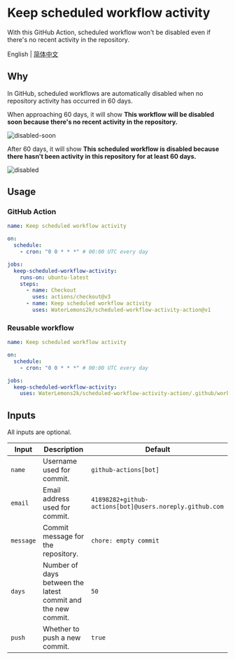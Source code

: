 # Keep scheduled workflow activity

With this GitHub Action, scheduled workflow won't be disabled even if there's no recent activity in the repository.

English | [简体中文](README.zh-CN.md)

## Why

In GitHub, scheduled workflows are automatically disabled when no repository activity has occurred in 60 days.

When approaching 60 days, it will show **This workflow will be disabled soon because there's no recent activity in the repository.**

![disabled-soon](https://user-images.githubusercontent.com/62788816/232479889-592e3660-1da4-4eff-aab9-35475d26fc05.png)

After 60 days, it will show **This scheduled workflow is disabled because there hasn't been activity in this repository for at least 60 days.**

![disabled](https://user-images.githubusercontent.com/62788816/233816661-697a636a-2f77-419e-955b-04ebffddf665.png)

## Usage

### GitHub Action

```yml
name: Keep scheduled workflow activity

on:
  schedule:
    - cron: "0 0 * * *" # 00:00 UTC every day

jobs:
  keep-scheduled-workflow-activity:
    runs-on: ubuntu-latest
    steps:
      - name: Checkout
        uses: actions/checkout@v3
      - name: Keep scheduled workflow activity
        uses: WaterLemons2k/scheduled-workflow-activity-action@v1
```

### Reusable workflow

```yml
name: Keep scheduled workflow activity

on:
  schedule:
    - cron: "0 0 * * *" # 00:00 UTC every day

jobs:
  keep-scheduled-workflow-activity:
    uses: WaterLemons2k/scheduled-workflow-activity-action/.github/workflows/reuseable.yml@v1
```

## Inputs

All inputs are optional.

| Input     | Description                                                  | Default                                                 |
| --------- | ------------------------------------------------------------ | ------------------------------------------------------- |
| `name`    | Username used for commit.                                    | `github-actions[bot]`                                   |
| `email`   | Email address used for commit.                               | `41898282+github-actions[bot]@users.noreply.github.com` |
| `message` | Commit message for the repository.                           | `chore: empty commit`                                   |
| `days`    | Number of days between the latest commit and the new commit. | `50`                                                    |
| `push`    | Whether to push a new commit.                                | `true`                                                  |